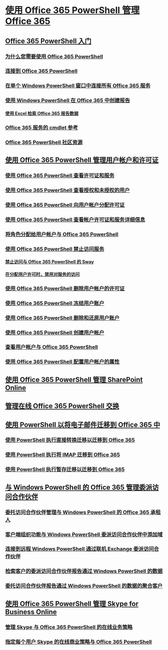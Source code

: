 
# [使用 Office 365 PowerShell 管理 Office 365](manage-office-365-with-office-365-powershell.md)
## [Office 365 PowerShell 入门](getting-started-with-office-365-powershell.md)
### [为什么您需要使用 Office 365 PowerShell](why-you-need-to-use-office-365-powershell.md)
### [连接到 Office 365 PowerShell](connect-to-office-365-powershell.md)
### [在单个 Windows PowerShell 窗口中连接所有 Office 365 服务](connect-to-all-office-365-services-in-a-single-windows-powershell-window.md)
### [使用 Windows PowerShell 在 Office 365 中创建报告](use-windows-powershell-to-create-reports-in-office-365.md)
#### [使用 Excel 检索 Office 365 报告数据](using-excel-to-retrieve-office-365-reporting-data.md)
### [Office 365 服务的 cmdlet 参考](cmdlet-references-for-office-365-services.md)
### [Office 365 PowerShell 社区资源](office-365-powershell-community-resources.md)
## [使用 Office 365 PowerShell 管理用户帐户和许可证](manage-user-accounts-and-licenses-with-office-365-powershell.md)
### [使用 Office 365 PowerShell 查看许可证和服务](view-licenses-and-services-with-office-365-powershell.md)
### [使用 Office 365 PowerShell 查看授权和未授权的用户](view-licensed-and-unlicensed-users-with-office-365-powershell.md)
### [使用 Office 365 PowerShell 向用户帐户分配许可证](assign-licenses-to-user-accounts-with-office-365-powershell.md)
### [使用 Office 365 PowerShell 查看帐户许可证和服务详细信息](view-account-license-and-service-details-with-office-365-powershell.md)
### [将角色分配给用户帐户与 Office 365 PowerShell](assign-roles-to-user-accounts-with-office-365-powershell.md)
### [使用 Office 365 PowerShell 禁止访问服务](disable-access-to-services-with-office-365-powershell.md)
#### [禁止访问与 Office 365 PowerShell 的 Sway](disable-access-to-sway-with-office-365-powershell.md)
#### [在分配用户许可时，禁用对服务的访问](disable-access-to-services-while-assigning-user-licenses.md)
### [使用 Office 365 PowerShell 删除用户帐户的许可证](remove-licenses-from-user-accounts-with-office-365-powershell.md)
### [使用 Office 365 PowerShell 冻结用户账户](block-user-accounts-with-office-365-powershell.md)
### [使用 Office 365 PowerShell 删除和还原用户账户](delete-and-restore-user-accounts-with-office-365-powershell.md)
### [使用 Office 365 PowerShell 创建用户帐户](create-user-accounts-with-office-365-powershell.md)
### [查看用户帐户与 Office 365 PowerShell](view-user-accounts-with-office-365-powershell.md)
### [使用 Office 365 PowerShell 配置用户帐户的属性](configure-user-account-properties-with-office-365-powershell.md)
## [使用 Office 365 PowerShell 管理 SharePoint Online](manage-sharepoint-online-with-office-365-powershell.md)
## [管理在线 Office 365 PowerShell 交换](manage-exchange-online-with-office-365-powershell.md)
## [使用 PowerShell 以将电子邮件迁移到 Office 365 中](use-powershell-for-email-migration-to-office-365.md)
### [使用 PowerShell 执行直接转换迁移以迁移到 Office 365](use-powershell-to-perform-a-cutover-migration-to-office-365.md)
### [使用 PowerShell 执行将 IMAP 迁移到 Office 365](use-powershell-to-perform-an-imap-migration-to-office-365.md)
### [使用 PowerShell 执行暂存迁移以迁移到 Office 365](use-powershell-to-perform-a-staged-migration-to-office-365.md)
## [与 Windows PowerShell 的 Office 365 管理委派访问合作伙伴](manage-office-365-with-windows-powershell-for-delegated-access-permissions-dap-p.md)
### [委托访问合作伙伴管理与 Windows PowerShell 的 Office 365 承租人](manage-office-365-tenants-with-windows-powershell-for-delegated-access-permissio.md)
### [客户端组织功能与 Windows PowerShell 委派访问合作伙伴中添加域](add-a-domain-to-a-client-tenancy-with-windows-powershell-for-delegated-access-pe.md)
### [连接到远程 Windows PowerShell 通过联机 Exchange 委派访问合作伙伴](connect-to-exchange-online-tenants-with-remote-windows-powershell-for-delegated.md)
### [检索客户的委派访问合作伙伴报告通过 Windows PowerShell 的数据](retrieve-customer-tenant-reporting-data-with-windows-powershell-for-delegated-ac.md)
### [委托访问合作伙伴报告通过 Windows PowerShell 的数据的聚合客户](aggregate-customer-reporting-data-via-windows-powershell-for-delegated-access-pe.md)
## [使用 Office 365 PowerShell 管理 Skype for Business Online](manage-skype-for-business-online-with-office-365-powershell.md)
### [管理 Skype 与 Office 365 PowerShell 的在线业务策略](manage-skype-for-business-online-policies-with-office-365-powershell.md)
### [指定每个用户 Skype 的在线商业策略与 Office 365 PowerShell](assign-per-user-skype-for-business-online-policies-with-office-365-powershell.md)


